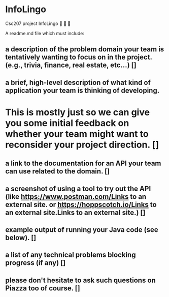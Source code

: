# InfoLingo
Csc207 project InfoLingo 📰 📰 📰

A readme.md file which must include:
## a description of the problem domain your team is tentatively wanting to focus on in the project. (e.g., trivia, finance, real estate, etc…) []


##  a brief, high-level description of what kind of application your team is thinking of developing.
# This is mostly just so we can give you some initial feedback on whether your team might want to reconsider your project direction. []

## a link to the documentation for an API your team can use related to the domain. []


## a screenshot of using a tool to try out the API (like https://www.postman.com/Links to an external site. or https://hoppscotch.io/Links to an external site.Links to an external site.) []

## example output of running your Java code (see below). []

## a list of any technical problems blocking progress (if any) []

## please don't hesitate to ask such questions on Piazza too of course. []
